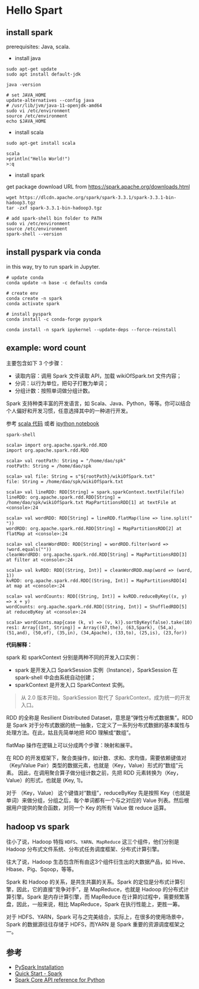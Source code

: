 # Hello Spart

## install spark

prerequisites: Java, scala.

- install java

```shell
sudo apt-get update
sudo apt install default-jdk

java -version

# set JAVA_HOME
update-alternatives --config java
# /usr/lib/jvm/java-11-openjdk-amd64
sudo vi /etc/environment
source /etc/environment
echo $JAVA_HOME
```

- install scala

```shell
sudo apt-get install scala

scala
>println("Hello World!")
>:q
```

- install spark

get package download URL from https://spark.apache.org/downloads.html

```shell
wget https://dlcdn.apache.org/spark/spark-3.3.1/spark-3.3.1-bin-hadoop3.tgz
tar -zxf spark-3.3.1-bin-hadoop3.tgz

# add spark-shell bin folder to PATH
sudo vi /etc/environment
source /etc/environment
spark-shell --version
```

## install pyspark via conda

in this way, try to run spark in Jupyter.

```shell
# update conda
conda update -n base -c defaults conda

# create env
conda create -n spark
conda activate spark

# install pyspark
conda install -c conda-forge pyspark

conda install -n spark ipykernel --update-deps --force-reinstall
```

## example: word count

主要包含如下 3 个步骤：

- 读取内容：调用 Spark 文件读取 API，加载 wikiOfSpark.txt 文件内容；
- 分词：以行为单位，把句子打散为单词；
- 分组计数：按照单词做分组计数。

Spark 支持种类丰富的开发语言，如 Scala、Java、Python，等等。你可以结合个人偏好和开发习惯，任意选择其中的一种进行开发。

参考 [scala 代码](./src/c01/word-count.scala) 或者 [ipython notebook](./src/c01/word-count.ipynb)

```shell
spark-shell

scala> import org.apache.spark.rdd.RDD
import org.apache.spark.rdd.RDD

scala> val rootPath: String = "/home/dao/spk"
rootPath: String = /home/dao/spk

scala> val file: String = s"${rootPath}/wikiOfSpark.txt"
file: String = /home/dao/spk/wikiOfSpark.txt

scala> val lineRDD: RDD[String] = spark.sparkContext.textFile(file)
lineRDD: org.apache.spark.rdd.RDD[String] = /home/dao/spk/wikiOfSpark.txt MapPartitionsRDD[1] at textFile at <console>:24

scala> val wordRDD: RDD[String] = lineRDD.flatMap(line => line.split(" "))
wordRDD: org.apache.spark.rdd.RDD[String] = MapPartitionsRDD[2] at flatMap at <console>:24

scala> val cleanWordRDD: RDD[String] = wordRDD.filter(word => !word.equals(""))
cleanWordRDD: org.apache.spark.rdd.RDD[String] = MapPartitionsRDD[3] at filter at <console>:24

scala> val kvRDD: RDD[(String, Int)] = cleanWordRDD.map(word => (word, 1))
kvRDD: org.apache.spark.rdd.RDD[(String, Int)] = MapPartitionsRDD[4] at map at <console>:24

scala> val wordCounts: RDD[(String, Int)] = kvRDD.reduceByKey((x, y) => x + y)
wordCounts: org.apache.spark.rdd.RDD[(String, Int)] = ShuffledRDD[5] at reduceByKey at <console>:24

scala> wordCounts.map{case (k, v) => (v, k)}.sortByKey(false).take(10)
res1: Array[(Int, String)] = Array((67,the), (63,Spark), (54,a), (51,and), (50,of), (35,in), (34,Apache), (33,to), (25,is), (23,for))
```

**代码解释：**

spark 和 sparkContext 分别是两种不同的开发入口实例：
- spark 是开发入口 SparkSession 实例（Instance），SparkSession 在 spark-shell 中会由系统自动创建；
- sparkContext 是开发入口 SparkContext 实例。

>从 2.0 版本开始，SparkSession 取代了 SparkContext，成为统一的开发入口。

RDD 的全称是 Resilient Distributed Dataset，意思是“弹性分布式数据集”。RDD 是 Spark 对于分布式数据的统一抽象，它定义了一系列分布式数据的基本属性与处理方法。在此，姑且先简单地把 RDD 理解成“数组”。

flatMap 操作在逻辑上可以分成两个步骤：映射和展平。

在 RDD 的开发框架下，聚合类操作，如计数、求和、求均值，需要依赖键值对（Key/Value Pair）类型的数据元素，也就是（Key，Value）形式的“数组”元素。
因此，在调用聚合算子做分组计数之前，先把 RDD 元素转换为（Key，Value）的形式，也就是 (Key, 1)。

对于 （Key，Value） 这个键值对“数组”，reduceByKey 先是按照 Key（也就是单词）来做分组，分组之后，每个单词都有一个与之对应的 Value 列表。然后根据用户提供的聚合函数，对同一个 Key 的所有 Value 做 reduce 运算。

## hadoop vs spark

往小了说，Hadoop 特指 `HDFS`、`YARN`、`MapReduce` 这三个组件，他们分别是 Hadoop 分布式文件系统、分布式任务调度框架、分布式计算引擎。

往大了说，Hadoop 生态包含所有由这3个组件衍生出的大数据产品，如 Hive、Hbase、Pig、Sqoop，等等。

Spark 和 Hadoop 的关系，是共生共赢的关系。Spark 的定位是分布式计算引擎，因此，它的直接“竞争对手”，是 MapReduce，也就是 Hadoop 的分布式计算引擎。Spark 是内存计算引擎，而 MapReduce 在计算的过程中，需要频繁落盘，因此，一般来说，相比 MapReduce，Spark 在执行性能上，更胜一筹。

对于 HDFS、YARN，Spark 可与之完美结合，实际上，在很多的使用场景中，Spark 的数据源往往存储于 HDFS，而YARN 是 Spark 重要的资源调度框架之一。

## 参考

- [PySpark Installation](https://spark.apache.org/docs/latest/api/python/getting_started/install.html#python-version-supported)
- [Quick Start - Spark](https://spark.apache.org/docs/latest/quick-start.html)
- [Spark Core API reference for Python](https://spark.apache.org/docs/latest/api/python/reference/pyspark.html#rdd-apis)
